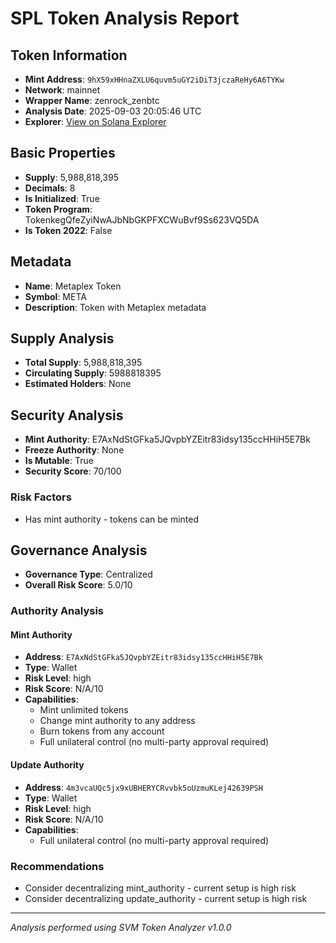 # SPL Token Analysis Report

## Token Information
- **Mint Address**: `9hX59xHHnaZXLU6quvm5uGY2iDiT3jczaReHy6A6TYKw`
- **Network**: mainnet
- **Wrapper Name**: zenrock_zenbtc
- **Analysis Date**: 2025-09-03 20:05:46 UTC
- **Explorer**: [View on Solana Explorer](https://explorer.solana.com/address/9hX59xHHnaZXLU6quvm5uGY2iDiT3jczaReHy6A6TYKw)

## Basic Properties
- **Supply**: 5,988,818,395
- **Decimals**: 8
- **Is Initialized**: True
- **Token Program**: TokenkegQfeZyiNwAJbNbGKPFXCWuBvf9Ss623VQ5DA
- **Is Token 2022**: False

## Metadata
- **Name**: Metaplex Token
- **Symbol**: META
- **Description**: Token with Metaplex metadata

## Supply Analysis
- **Total Supply**: 5,988,818,395
- **Circulating Supply**: 5988818395
- **Estimated Holders**: None

## Security Analysis
- **Mint Authority**: E7AxNdStGFka5JQvpbYZEitr83idsy135ccHHiH5E7Bk
- **Freeze Authority**: None
- **Is Mutable**: True
- **Security Score**: 70/100

### Risk Factors
- Has mint authority - tokens can be minted

## Governance Analysis
- **Governance Type**: Centralized
- **Overall Risk Score**: 5.0/10

### Authority Analysis

#### Mint Authority
- **Address**: `E7AxNdStGFka5JQvpbYZEitr83idsy135ccHHiH5E7Bk`
- **Type**: Wallet
- **Risk Level**: high
- **Risk Score**: N/A/10
- **Capabilities**:
  - Mint unlimited tokens
  - Change mint authority to any address
  - Burn tokens from any account
  - Full unilateral control (no multi-party approval required)

#### Update Authority
- **Address**: `4m3vcaUQc5jx9xUBHERYCRvvbk5oUzmuKLej42639PSH`
- **Type**: Wallet
- **Risk Level**: high
- **Risk Score**: N/A/10
- **Capabilities**:
  - Full unilateral control (no multi-party approval required)

### Recommendations
- Consider decentralizing mint_authority - current setup is high risk
- Consider decentralizing update_authority - current setup is high risk

---
*Analysis performed using SVM Token Analyzer v1.0.0*
